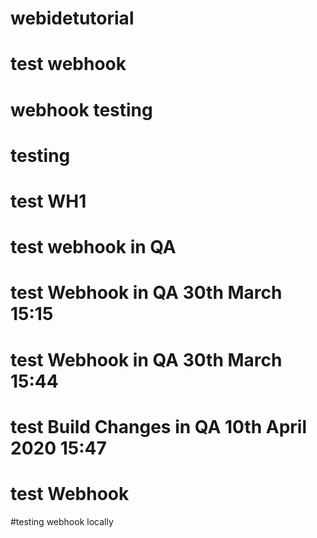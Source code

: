 # webidetutorial

# test webhook

# webhook testing

# testing

# test WH1


# test webhook in QA
# test Webhook in QA 30th March 15:15
# test Webhook in QA 30th March 15:44
# test Build Changes in QA 10th April 2020 15:47
# test Webhook
#testing webhook locally
